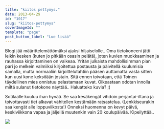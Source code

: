```yaml
---
title: "kiitos pettymys."
date: 2013-04-29
id: "1017"
slug: "kiitos-pettymys"
coverImageId: ""
template: "page"
post_button_label: "Lue lisää"
---
```


Blogi jää määrittelemättömäksi ajaksi hiljaiselolle.. Oma tietokoneeni jätti leikin kesken (kuten jo pitkään osasin pelätä), joten kuvien muokkaaminen ja rauhassa kirjoittaminen on vaikeaa. Yritän julkaista mahdollisimman pian pari jo melkein valmiiksi kirjoitettua postausta ja päivitellä kuulumisia samalla, mutta normaaliin kirjoittelutahtiin pääsen auttamatta vasta sitten kun uusi kone keksitään jostain. Sitä ennen toivotaan, että Toinen täydellinen mies onnistuu pelastamaan kuvat. Oikeastaan odotan innolla miltä sulanut tietokone näyttää.. Haluatteko kuvia? ;)

Sotilaalle kuuluu ihan hyvää. Se saa kesäkengät vihdoin perjantai-iltana ja toivottavasti tiet alkavat vähitellen kestämään ratsastelua. (Lenkkiseurakin saa kengät alle loppuviikosta!) Onneksi huomenna on kevyt päivä, keskiviikkona vapaa ja jäljellä muutenkin vain 20 koulupäivää. Kipeilyttää..

[![](/images/ak.png)](http://2.bp.blogspot.com/-BHRnFcTbvnQ/UX6e6UpVH8I/AAAAAAAAFq4/ZE-4TGwDU6I/s1600/ak.png)
